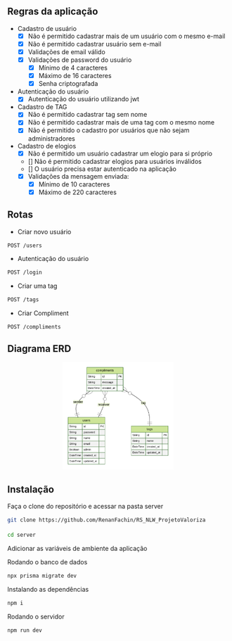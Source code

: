 ## Regras da aplicação
- Cadastro de usuário<br>
    - [x] Não é permitido cadastrar mais de um usuário com o mesmo e-mail
    - [x] Não é permitido cadastrar usuário sem e-mail
    - [x] Validações de email válido
    - [x] Validações de password do usuário
        - [x] Mínimo de 4 caracteres
        - [x] Máximo de 16 caracteres
        - [x] Senha criptografada

- Autenticação do usuário<br>
    - [x] Autenticação do usuário utilizando jwt

- Cadastro de TAG<br>
    - [x] Não é permitido cadastrar tag sem nome
    - [x] Não é permitido cadastrar mais de uma tag com o mesmo nome
    - [x] Não é permitido o cadastro por usuários que não sejam administradores

- Cadastro de elogios<br>
    - [x] Não é permitido um usuário cadastrar um elogio para si próprio
    - [] Não é permitido cadastrar elogios para usuários inválidos
    - [] O usuário precisa estar autenticado na aplicação
    - [x] Validações da mensagem enviada:
        - [x] Mínimo de 10 caracteres
        - [x] Máximo de 220 caracteres

## Rotas
- Criar novo usuário
```bash
POST /users
```

- Autenticação do usuário
```bash
POST /login
```

- Criar uma tag
```bash
POST /tags
```

- Criar Compliment
```bash
POST /compliments
```

## Diagrama ERD
<div align="center">
    <img width="50%" alt="Diagrama ERD" src="./prisma/ERD.svg">
</div>


## Instalação
Faça o clone do repositório e acessar na pasta server

```bash
git clone https://github.com/RenanFachin/RS_NLW_ProjetoValoriza

cd server
```

Adicionar as variáveis de ambiente da aplicação

Rodando o banco de dados
```bash
npx prisma migrate dev
```

Instalando as dependências
```bash
npm i
```

Rodando o servidor
```bash
npm run dev
```